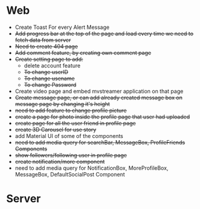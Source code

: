 # Web
* Create Toast For every Alert Message
* ~~Add progress bar at the top of the page and load every time we need to fetch data from server~~
* ~~Need to create 404 page~~
* ~~Add comment feature, by creating own comment page~~
* ~~Create setting page to add:~~
  * delete account feature
  * ~~To change userID~~
  * ~~To change usename~~
  * ~~To change Password~~
* Create video page and embed mvstreamer application on that page
* ~~Create message page, or can add already created message box on message page by changing it's height~~
* ~~need to add feature to change profile picture~~
* ~~create a page for photo inside the profile page that user had uploaded~~
* ~~create page for all the user friend in profile page~~
* ~~create 3D Carousel for use story~~
* add Material UI of some of the components
* ~~need to add media query for searchBar, MessageBox, ProfileFriends Components~~
* ~~show followers/following user in profile page~~
* ~~create notification/more component~~
* need to add media query for NotificationBox, MoreProfileBox, MessageBox, DefaultSocialPost Component

# Server
